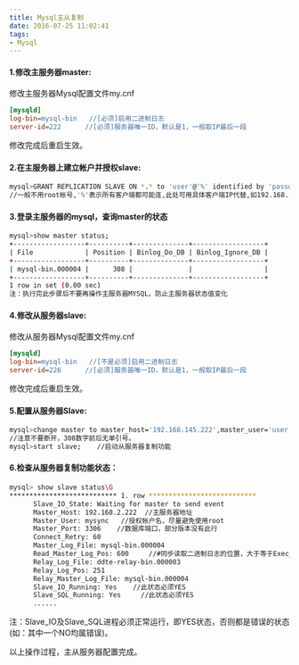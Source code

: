 ```yaml
---
title: Mysql主从复制
date: 2016-07-25 11:02:41
tags:
- Mysql
---
```


#### 1.修改主服务器master:
修改主服务器Mysql配置文件my.cnf
```Ini
[mysqld]
log-bin=mysql-bin   //[必须]启用二进制日志
server-id=222      //[必须]服务器唯一ID，默认是1，一般取IP最后一段
```
修改完成后重启生效。

#### 2.在主服务器上建立帐户并授权slave:  
```Bash
mysql>GRANT REPLICATION SLAVE ON *.* to 'user'@'%' identified by 'password';
//一般不用root帐号,'%'表示所有客户端都可能连,此处可用具体客户端IP代替,如192.168.145.226,加强安全。
```
<!-- more -->
#### 3.登录主服务器的mysql，查询master的状态
```Bash
mysql>show master status;
+------------------+----------+--------------+------------------+  
| File             | Position | Binlog_Do_DB | Binlog_Ignore_DB |
+------------------+----------+--------------+------------------+
| mysql-bin.000004 |      308 |              |                  |
+------------------+----------+--------------+------------------+
1 row in set (0.00 sec)
注：执行完此步骤后不要再操作主服务器MYSQL，防止主服务器状态值变化
```
#### 4.修改从服务器slave:

修改从服务器Mysql配置文件my.cnf
```ini
[mysqld]
log-bin=mysql-bin   //[不是必须]启用二进制日志
server-id=226      //[必须]服务器唯一ID，默认是1，一般取IP最后一段
```
修改完成后重启生效。

#### 5.配置从服务器Slave:
```Bash
mysql>change master to master_host='192.168.145.222',master_user='user',master_password='password',master_log_file='mysql-bin.000004',master_log_pos=308;   
//注意不要断开，308数字前后无单引号。
mysql>start slave;    //启动从服务器复制功能
```
#### 6.检查从服务器复制功能状态：
```Bash
mysql> show slave status\G
*************************** 1. row ***************************
      Slave_IO_State: Waiting for master to send event
      Master_Host: 192.168.2.222  //主服务器地址
      Master_User: mysync   //授权帐户名，尽量避免使用root
      Master_Port: 3306    //数据库端口，部分版本没有此行
      Connect_Retry: 60
      Master_Log_File: mysql-bin.000004
      Read_Master_Log_Pos: 600     //#同步读取二进制日志的位置，大于等于Exec_Master_Log_Pos
      Relay_Log_File: ddte-relay-bin.000003
      Relay_Log_Pos: 251
      Relay_Master_Log_File: mysql-bin.000004
      Slave_IO_Running: Yes    //此状态必须YES
      Slave_SQL_Running: Yes     //此状态必须YES
      ......
```
注：Slave_IO及Slave_SQL进程必须正常运行，即YES状态，否则都是错误的状态(如：其中一个NO均属错误)。

以上操作过程，主从服务器配置完成。
